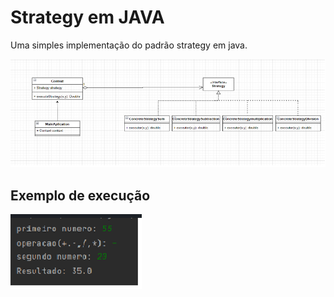 # Strategy em JAVA

Uma simples implementação do padrão strategy em java.

![alt text](https://github.com/LeonardoSilva-code/Strategy/blob/main/uml.png?raw=true)


## Exemplo de execução
![alt text](https://github.com/LeonardoSilva-code/Strategy/blob/main/example.png?raw=true)